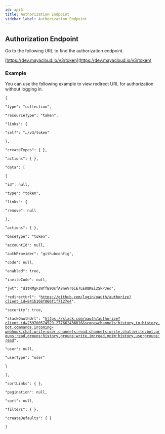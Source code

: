 ```yaml
---
id: api5
title: Authorization Endpoint
sidebar_label: Authorization Endpoint
---
```

## Authorization Endpoint

Go to the following URL to find the authorization endpoint.

[https://dev.mayacloud.io/v3/token](https://dev.mayacloud.io/v3/token)

### Example

You can use the following example to view redirect URL for authorization without logging in.

`{`

`"type": "collection",`

`"resourceType": "token",`

`"links": {`

`"self": "…/v3/token"`

`},`

`"createTypes": { },`

`"actions": { },`

`"data": [`

`{`

`"id": null,`

`"type": "token",`

`"links": {`

`"remove": null`

`},`

`"actions": { },`

`"baseType": "token",`

`"accountId": null,`

`"authProvider": "githubconfig",`

`"code": null,`

`"enabled": true,`

`"inviteCode": null,`

`"jwt": "d1tRMgFzWffE9QsfA8neVr6iE7LE8QKEi2SkPJeo",`

`"redirectUrl": "`[`https://github.com/login/oauth/authorize?client_id=841b168f866f1f7127e4`](https://github.com/login/oauth/authorize?client_id=841b168f866f1f7127e4)`",`

`"security": true,`

`"slackOauthUrl": "`[`https://slack.com/oauth/authorize?client_id=259700574529.277662436016&scope=channels:history,im:history,bot,commands,incoming-webhook,chat:write:user,channels:read,channels:write,chat:write:bot,groups:read,groups:history,groups:write,im:read,mpim:history,usergroups:read`](https://slack.com/oauth/authorize?client_id=259700574529.277662436016&scope=channels:history,im:history,bot,commands,incoming-webhook,chat:write:user,channels:read,channels:write,chat:write:bot,groups:read,groups:history,groups:write,im:read,mpim:history,usergroups:read)`",`

`"user": null,`

`"userType": "user"`

`}`

`],`

`"sortLinks": { },`

`"pagination": null,`

`"sort": null,`

`"filters": { },`

`"createDefaults": { }`

`}`

